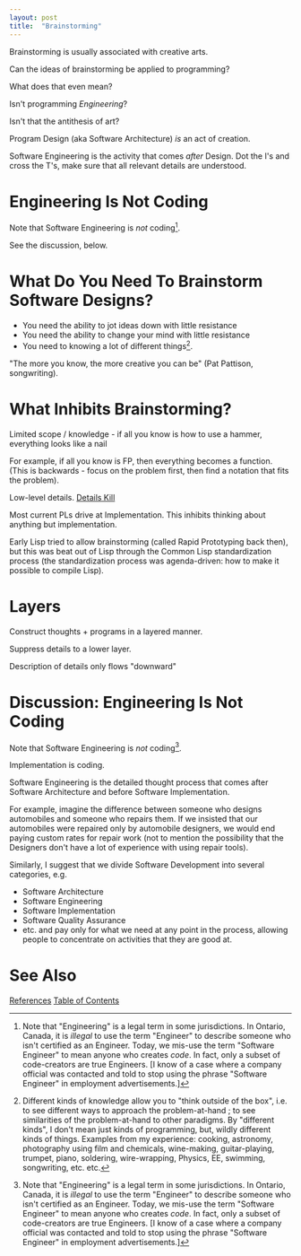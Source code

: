 ```yaml
---
layout: post
title:  "Brainstorming"
---
```

Brainstorming is usually associated with creative arts.

Can the ideas of brainstorming be applied to programming?

What does that even mean? 

Isn't programming _Engineering_?

Isn't that the antithesis of art?

Program Design (aka Software Architecture) _is_ an act of creation.

Software Engineering is the activity that comes _after_ Design.  Dot the I's and cross the T's, make sure that all relevant details are understood.

# Engineering Is Not Coding

Note that Software Engineering is _not_ coding[^eng].

See the discussion, below.

# What Do You Need To Brainstorm Software Designs?

- You need the ability to jot ideas down with little resistance
- You need the ability to change your mind with little resistance
- You need to knowing a lot of different things[^know].

[^know]: Different kinds of knowledge allow you to "think outside of the box", i.e. to see different ways to approach the problem-at-hand ; to see similarities of the problem-at-hand to other paradigms. By "different kinds", I don't mean just kinds of programming, but, wildly different kinds of things. Examples from my experience: cooking, astronomy, photography using film and chemicals, wine-making, guitar-playing, trumpet, piano, soldering, wire-wrapping, Physics, EE, swimming, songwriting, etc. etc.

"The more you know, the more creative you can be" (Pat Pattison, songwriting).

# What Inhibits Brainstorming?
Limited scope / knowledge - if all you know is how to use a hammer, everything looks like a nail

For example, if all you know is FP, then everything becomes a function. (This is backwards - focus on the problem first, then find a notation that fits the problem).

Low-level details. [Details Kill](https://guitarvydas.github.io/2021/03/17/Details-Kill.html)

Most current PLs drive at Implementation.  This inhibits thinking about anything but implementation.

Early Lisp tried to allow brainstorming (called Rapid Prototyping back then), but this was beat out of Lisp through the Common Lisp standardization process (the standardization process was agenda-driven: how to make it possible to compile Lisp).

# Layers
Construct thoughts + programs in a layered manner.

Suppress details to a lower layer.

Description of details only flows "downward"

# Discussion: Engineering Is Not Coding
Note that Software Engineering is _not_ coding[^eng].

Implementation is coding.

Software Engineering is the detailed thought process that comes after Software Architecture and before Software Implementation.

[^eng]: Note that "Engineering" is a legal term in some jurisdictions. In Ontario, Canada, it is _illegal_ to use the term "Engineer" to describe someone who isn't certified as an Engineer. Today, we mis-use the term "Software Engineer" to mean anyone who creates _code_. In fact, only a subset of code-creators are true Engineers.  [I know of a case where a company official was contacted and told to stop using the phrase "Software Engineer" in employment advertisements.]

For example, imagine the difference between someone who designs automobiles and someone who repairs them.  If we insisted that our automobiles were repaired only by automobile designers, we would end paying custom rates for repair work (not to mention the possibility that the Designers don't have a lot of experience with using repair tools).

Similarly, I suggest that we divide Software Development into several categories, e.g.
- Software Architecture
- Software Engineering
- Software Implementation
- Software Quality Assurance
- etc.
and pay only for what we need at any point in the process, allowing people to concentrate on activities that they are good at.

# See Also

[References](https://guitarvydas.github.io/2021/01/14/References.html)
[Table of Contents](https://guitarvydas.github.io/2021/05/14/Table-Of-Contents.html)

<script src="https://utteranc.es/client.js" 
        repo="guitarvydas/guitarvydas.github.io" 
        issue-term="pathname" 
        theme="github-light" 
        crossorigin="anonymous" 
        async> 
</script> 

